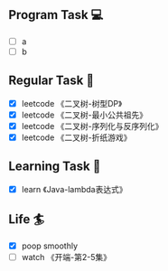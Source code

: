 

## Program Task  💻
- [ ] a
- [ ] b

## Regular Task  🤡
- [x] leetcode 《二叉树-树型DP》
- [x] leetcode 《二叉树-最小公共祖先》
- [x] leetcode 《二叉树-序列化与反序列化》
- [x] leetcode 《二叉树-折纸游戏》

## Learning Task 🎯
- [x] learn 《Java-lambda表达式》

## Life 🏄
- [x] poop smoothly
- [ ] watch 《开端-第2-5集》
